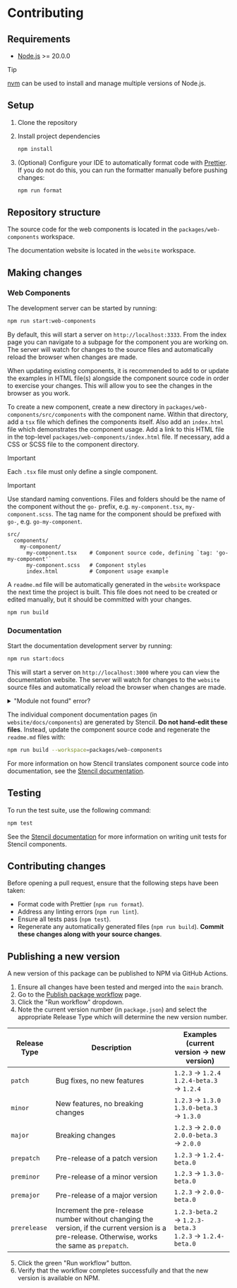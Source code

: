 # Contributing

## Requirements

- [Node.js](https://nodejs.org/) >= 20.0.0

<!-- prettier-ignore-start -->
> [!TIP]
> [nvm](https://github.com/nvm-sh/nvm) can be used to install and manage multiple versions of Node.js.
<!-- prettier-ignore-end -->

## Setup

1. Clone the repository
2. Install project dependencies

   ```bash
   npm install
   ```

3. (Optional) Configure your IDE to automatically format code with [Prettier](https://prettier.io/docs/en/editors). If you do not do this, you can run the formatter manually before pushing changes:

   ```bash
   npm run format
   ```

## Repository structure

The source code for the web components is located in the `packages/web-components` workspace.

The documentation website is located in the `website` workspace.

## Making changes

### Web Components

The development server can be started by running:

```bash
npm run start:web-components
```

By default, this will start a server on `http://localhost:3333`. From the index page you can navigate to a subpage for the component you are working on. The server will watch for changes to the source files and automatically reload the browser when changes are made.

When updating existing components, it is recommended to add to or update the examples in HTML file(s) alongside the component source code in order to exercise your changes. This will allow you to see the changes in the browser as you work.

To create a new component, create a new directory in `packages/web-components/src/components` with the component name. Within that directory, add a `tsx` file which defines the components itself. Also add an `index.html` file which demonstrates the component usage. Add a link to this HTML file in the top-level `packages/web-components/index.html` file. If necessary, add a CSS or SCSS file to the component directory.

> [!IMPORTANT]
> Each `.tsx` file must only define a single component.

> [!IMPORTANT]
> Use standard naming conventions. Files and folders should be the name of the component without the `go-` prefix, e.g. `my-component.tsx`, `my-component.scss`. The tag name for the component should be prefixed with `go-`, e.g. `go-my-component`.

```text
src/
  components/
    my-component/
      my-component.tsx    # Component source code, defining `tag: 'go-my-component'`
      my-component.scss   # Component styles
      index.html          # Component usage example
```

A `readme.md` file will be automatically generated in the `website` workspace the next time the project is built. This file does not need to be created or edited manually, but it should be committed with your changes.

```bash
npm run build
```

### Documentation

Start the documentation development server by running:

```bash
npm run start:docs
```

This will start a server on `http://localhost:3000` where you can view the documentation website. The server will watch for changes to the `website` source files and automatically reload the browser when changes are made.

<details>
<summary>"Module not found" error?</summary>
If you see an error like this:

```
Module not found: Error: Can't resolve '@geneontology/web-components'
```

It is probably because the `@geneontology/web-components` package is not built yet. Run the following command to build the package:

```bash
npm run build:web-components
```

</details>

The individual component documentation pages (in `website/docs/components`) are generated by Stencil. **Do not hand-edit these files**. Instead, update the component source code and regenerate the `readme.md` files with:

```bash
npm run build --workspace=packages/web-components
```

For more information on how Stencil translates component source code into documentation, see the [Stencil documentation](https://stenciljs.com/docs/docs-readme#readme-sections).

## Testing

To run the test suite, use the following command:

```bash
npm test
```

See the [Stencil documentation](https://stenciljs.com/docs/unit-testing) for more information on writing unit tests for Stencil components.

## Contributing changes

Before opening a pull request, ensure that the following steps have been taken:

- Format code with Prettier (`npm run format`).
- Address any linting errors (`npm run lint`).
- Ensure all tests pass (`npm test`).
- Regenerate any automatically generated files (`npm run build`). **Commit these changes along with your source changes**.

## Publishing a new version

A new version of this package can be published to NPM via GitHub Actions.

1. Ensure all changes have been tested and merged into the `main` branch.
2. Go to the [Publish package workflow](https://github.com/geneontology/web-components/actions/workflows/publish.yaml) page.
3. Click the "Run workflow" dropdown.
4. Note the current version number (in `package.json`) and select the appropriate Release Type which will determine the new version number.

| Release Type | Description                                                                                                                                      | Examples (current version &rarr; new version)                         |
| ------------ | ------------------------------------------------------------------------------------------------------------------------------------------------ | --------------------------------------------------------------------- |
| `patch`      | Bug fixes, no new features                                                                                                                       | `1.2.3` &rarr; `1.2.4`<br>`1.2.4-beta.3` &rarr; `1.2.4`               |
| `minor`      | New features, no breaking changes                                                                                                                | `1.2.3` &rarr; `1.3.0`<br>`1.3.0-beta.3` &rarr; `1.3.0`               |
| `major`      | Breaking changes                                                                                                                                 | `1.2.3` &rarr; `2.0.0`<br>`2.0.0-beta.3` &rarr; `2.0.0`               |
| `prepatch`   | Pre-release of a patch version                                                                                                                   | `1.2.3` &rarr; `1.2.4-beta.0`                                         |
| `preminor`   | Pre-release of a minor version                                                                                                                   | `1.2.3` &rarr; `1.3.0-beta.0`                                         |
| `premajor`   | Pre-release of a major version                                                                                                                   | `1.2.3` &rarr; `2.0.0-beta.0`                                         |
| `prerelease` | Increment the pre-release number without changing the version, if the current version is a pre-release. Otherwise, works the same as `prepatch`. | `1.2.3-beta.2` &rarr; `1.2.3-beta.3`<br>`1.2.3` &rarr; `1.2.4-beta.0` |

5. Click the green "Run workflow" button.
6. Verify that the workflow completes successfully and that the new version is available on NPM.
